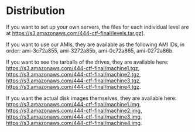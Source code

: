 Distribution
=====================

If you want to set up your own servers, the files for each individual level are at https://s3.amazonaws.com/444-ctf-final/levels.tar.gz].

If you want to use our AMIs, they are available as the following AMI IDs, in order:  ami-3c72a855, ami-3272a85b, ami-0c72a865, ami-0272a86b.

If you want to see the tarballs of the drives, they are available here:  https://s3.amazonaws.com/444-ctf-final/machine1.tgz, https://s3.amazonaws.com/444-ctf-final/machine2.tgz, https://s3.amazonaws.com/444-ctf-final/machine3.tgz, https://s3.amazonaws.com/444-ctf-final/machine4.tgz.

If you want the actual disk images themselves, they are available here:  https://s3.amazonaws.com/444-ctf-final/machine1.img, https://s3.amazonaws.com/444-ctf-final/machine2.img, https://s3.amazonaws.com/444-ctf-final/machine3.img, https://s3.amazonaws.com/444-ctf-final/machine4.img.
